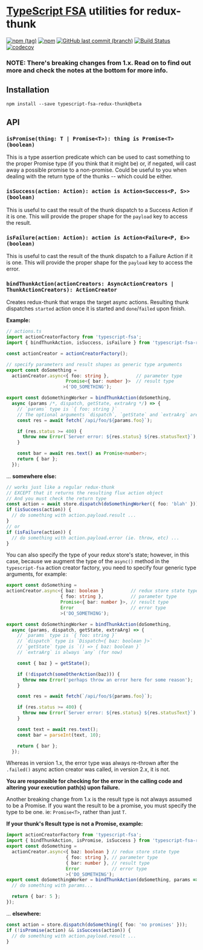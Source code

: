 # [TypeScript FSA](https://github.com/aikoven/typescript-fsa) utilities for redux-thunk
[![npm (tag)](https://img.shields.io/npm/v/typescript-fsa-redux-thunk/beta.svg)](https://github.com/xdave/typescript-fsa-redux-thunk)
[![npm](https://img.shields.io/npm/l/typescript-fsa-redux-thunk.svg)]()
[![GitHub last commit (branch)](https://img.shields.io/github/last-commit/xdave/typescript-fsa-redux-thunk/v2.svg)](https://github.com/xdave/typescript-fsa-redux-thunk)
[![Build Status][travis-image]][travis-url]
[![codecov](https://codecov.io/gh/xdave/typescript-fsa-redux-thunk/branch/v2/graph/badge.svg)](https://codecov.io/gh/xdave/typescript-fsa-redux-thunk)

### NOTE: There's breaking changes from 1.x.  Read on to find out more and check the notes at the bottom for more info.

## Installation

```
npm install --save typescript-fsa-redux-thunk@beta
```

## API

### `isPromise(thing: T | Promise<T>): thing is Promise<T> (boolean)`

This is a type assertion predicate which can be used to cast something to the
proper Promise type (if you think that it might be) or, if negated, will cast
away a possible promise to a non-promise.  Could be useful to you when dealing
with the return type of the thunks -- which could be either.

### `isSuccess(action: Action): action is Action<Success<P, S>> (boolean)`

This is useful to cast the result of the thunk dispatch to a Success Action if
it is one.  This will provide the proper shape for the `payload` key to access
the result.

### `isFailure(action: Action): action is Action<Failure<P, E>> (boolean)`

This is useful to cast the result of the thunk dispatch to a Failure Action if
it is one.  This will provide the proper shape for the `payload` key to access
the error.

### `bindThunkAction(actionCreators: AsyncActionCreators | ThunkActionCreators): ActionCreator`

Creates redux-thunk that wraps the target async actions.
Resulting thunk dispatches `started` action once it is started and
`done`/`failed` upon finish.

**Example:**

```ts
// actions.ts
import actionCreatorFactory from 'typescript-fsa';
import { bindThunkAction, isSuccess, isFailure } from 'typescript-fsa-redux-thunk';

const actionCreator = actionCreatorFactory();

// specify parameters and result shapes as generic type arguments
export const doSomething =
  actionCreator.async<{ foo: string },          // parameter type
                      Promise<{ bar: number }>  // result type
                     >('DO_SOMETHING');

export const doSomethingWorker = bindThunkAction(doSomething,
  async (params /*, dispatch, getState, extraArg */) => {
    // `params` type is `{ foo: string }`
    // The optional arguments `dispatch`, `getState` and `extraArg` are `any`
    const res = await fetch(`/api/foo/${params.foo}`);

    if (res.status >= 400) {
      throw new Error(`Server error: ${res.status} ${res.statusText}`);
    }

    const bar = await res.text() as Promise<number>;
    return { bar };
  });
```
... **somewhere else:**
```ts
// works just like a regular redux-thunk
// EXCEPT that it returns the resulting flux action object
// And you must check the return type
const action = await store.dispatch(doSomethingWorker({ foo: 'blah' }));
if (isSuccess(action)) {
  // do something with action.payload.result ...
}
// or
if (isFailure(action)) {
  // do something with action.payload.error (ie. throw, etc) ...
}
```

You can also specify the type of your redux store's state; however, in this
case, because we augment the type of the `async()` method in the `typescript-fsa`
action creator factory, you need to specify four generic type arguments, for example:

```ts
export const doSomething =
actionCreator.async<{ baz: boolean }          // redux store state type
                    { foo: string },          // parameter type
                    Promise<{ bar: number }>, // result type
                    Error                     // error type
                    >('DO_SOMETHING');

export const doSomethingWorker = bindThunkAction(doSomething,
  async (params, dispatch, getState, extraArg) => {
    // `params` type is `{ foo: string }`
    // `dispatch` type is `Dispatch<{ baz: boolean }>`
    // `getState` type is `() => { baz: boolean }`
    // `extraArg` is always `any` (for now)

    const { baz } = getState();

    if (!dispatch(someOtherAction(baz))) {
      throw new Error('perhaps throw an error here for some reason');
    }

    const res = await fetch(`/api/foo/${params.foo}`);

    if (res.status >= 400) {
      throw new Error(`Server error: ${res.status} ${res.statusText}`);
    }

    const text = await res.text();
    const bar = parseInt(text, 10);

    return { bar };
  });
```

Whereas in version 1.x, the error type was always re-thrown after
the `.failed()` async action creator was called, in version 2.x, it is not.

**You are responsible for checking for the error in the calling code and altering**
**your execution path(s) upon failure.**

Another breaking change from 1.x is the result type is not always assumed to be
a Promise.  If you want the result to be a promise, you must specify the type to
be one.  ie: `Promise<T>`, rather than just `T`.

**If your thunk's Result type is not a Promise, example:**
```ts
import actionCreatorFactory from 'typescript-fsa';
import { bindThunkAction, isPromise, isSuccess } from 'typescript-fsa-redux-thunk';
export const doSomething =
  actionCreator.async<{ baz: boolean } // redux store state type
                      { foo: string }, // parameter type
                      { bar: number }, // result type
                      Error            // error type
                      >('DO_SOMETHING');
export const doSomethingWorker = bindThunkAction(doSomething, params => {
  // do something with params...

  return { bar: 5 };
});
```
... **elsewhere:**
```ts
const action = store.dispatch(doSomething({ foo: 'no promises' }));
if (!isPromise(action) && isSuccess(action)) {
  // do something with action.payload.result ...
}
```

[npm-image]: https://badge.fury.io/js/typescript-fsa-redux-thunk.svg
[npm-url]: https://badge.fury.io/js/typescript-fsa-redux-thunk
[travis-image]: https://travis-ci.org/xdave/typescript-fsa-redux-thunk.svg?branch=master
[travis-url]: https://travis-ci.org/xdave/typescript-fsa-redux-thunk
